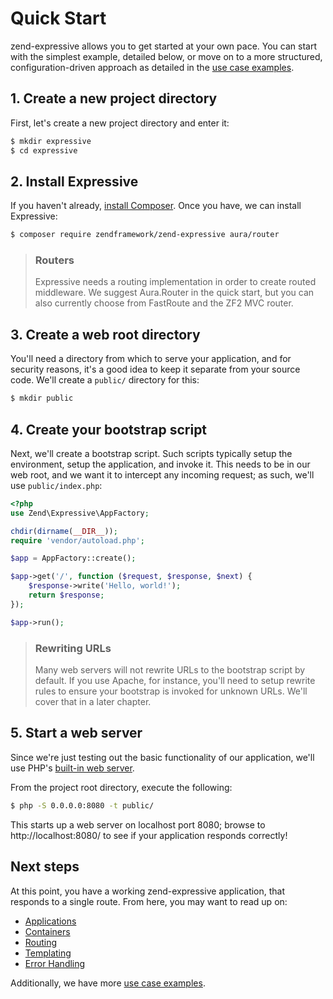 # Quick Start

zend-expressive allows you to get started at your own pace. You can start with
the simplest example, detailed below, or move on to a more structured,
configuration-driven approach as detailed in the [use case examples](examples.md).

## 1. Create a new project directory

First, let's create a new project directory and enter it:

```bash
$ mkdir expressive
$ cd expressive
```

## 2. Install Expressive

If you haven't already, [install Composer](https://getcomposer.org). Once you
have, we can install Expressive:

```bash
$ composer require zendframework/zend-expressive aura/router
```

> ### Routers
>
> Expressive needs a routing implementation in order to create routed
> middleware. We suggest Aura.Router in the quick start, but you can also
> currently choose from FastRoute and the ZF2 MVC router.

## 3. Create a web root directory

You'll need a directory from which to serve your application, and for security
reasons, it's a good idea to keep it separate from your source code. We'll
create a `public/` directory for this:

```bash
$ mkdir public
```

## 4. Create your bootstrap script

Next, we'll create a bootstrap script. Such scripts typically setup the
environment, setup the application, and invoke it. This needs to be in our web
root, and we want it to intercept any incoming request; as such, we'll use
`public/index.php`:

```php
<?php
use Zend\Expressive\AppFactory;

chdir(dirname(__DIR__));
require 'vendor/autoload.php';

$app = AppFactory::create();

$app->get('/', function ($request, $response, $next) {
    $response->write('Hello, world!');
    return $response;
});

$app->run();
```

> ### Rewriting URLs
>
> Many web servers will not rewrite URLs to the bootstrap script by default. If
> you use Apache, for instance, you'll need to setup rewrite rules to ensure
> your bootstrap is invoked for unknown URLs. We'll cover that in a later
> chapter.

## 5. Start a web server

Since we're just testing out the basic functionality of our application, we'll
use PHP's [built-in web server](http://php.net/manual/en/features.commandline.webserver.php).

From the project root directory, execute the following:

```bash
$ php -S 0.0.0.0:8080 -t public/
```

This starts up a web server on localhost port 8080; browse to
http://localhost:8080/ to see if your application responds correctly!

## Next steps

At this point, you have a working zend-expressive application, that responds to
a single route. From here, you may want to read up on:

- [Applications](application.md)
- [Containers](container/intro.md)
- [Routing](router/intro.md)
- [Templating](template/intro.md)
- [Error Handling](error-handling.md)

Additionally, we have more [use case examples](usage-examples.md).
